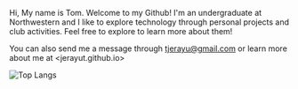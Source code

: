 Hi, My name is Tom. Welcome to my Github! I'm an undergraduate at Northwestern and I like to explore technology through personal projects and club activities. Feel free to explore to learn more about them!

You can also send me a message through <tjerayu@gmail.com> or learn more about me at <jerayut.github.io>

![Top Langs](https://github-readme-stats.vercel.app/api/top-langs/?username=JerayuT&layout=compact&theme=gotham&hide_border=true)
